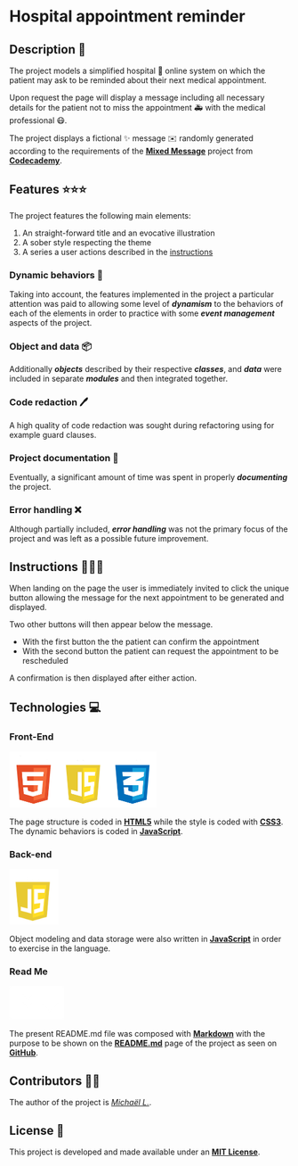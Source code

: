 # Hospital appointment reminder

## Description :mag_right:
The project models a simplified hospital :hospital: online system on which the patient may ask to be reminded about their next medical appointment. 

Upon request the page will display a message including all necessary details for the patient not to miss the appointment :ambulance: with the medical professional :mask:.

The project displays a fictional :sparkles: message :envelope: randomly generated according to the requirements of the [**Mixed Message**](https://www.codecademy.com/paths/back-end-engineer-career-path/tracks/becp-22-portfolio-project-mixed-messages/modules/becp-22-mixed-messages/kanban_projects/mixed-messages) project from [**Codecademy**](https://www.codecademy.com/).

## Features :star::star::star:
The project features the following main elements:
1. An straight-forward title and an evocative illustration
3. A sober style respecting the theme
4. A series a user actions described in the [instructions](#instructions)

### Dynamic behaviors :dizzy: 
Taking into account, the features implemented in the project a particular attention was paid to allowing some level of **_dynamism_** to the behaviors of each of the elements in order to practice with some **_event management_** aspects of the project.

### Object and data :package:
Additionally **_objects_** described by their respective **_classes_**, and **_data_** were included in separate **_modules_** and then integrated together.

### Code redaction :pen:

A high quality of code redaction was sought during refactoring using for example guard clauses.

### Project documentation :notebook:

Eventually, a significant amount of time was spent in properly **_documenting_** the project.

### Error handling :x:

Although partially included, **_error handling_** was not the primary focus of the project and was left as a possible future improvement.

## Instructions :mega::mega::mega:

When landing on the page the user is immediately invited to click the unique button allowing the message for the next appointment to be generated and displayed.

Two other buttons will then appear below the message.
+ With the first button the the patient can confirm the appointment
+ With the second button the patient can request the appointment to be rescheduled

A confirmation is then displayed after either action.

## Technologies :computer:

### Front-End
<img src=".//resources/images/HTML-CSS-JS.png" height="100px">


The page structure is coded in [**HTML5**](https://developer.mozilla.org/en-US/docs/Web/HTML) while the style is coded with [**CSS3**](https://developer.mozilla.org/en-US/docs/Web/CSS). The dynamic behaviors is coded in [**JavaScript**](https://developer.mozilla.org/en-US/docs/Web/JavaScript).

### Back-end
<img src=".//resources/images/JS.png" height="100px">

Object modeling and data storage were also written in [**JavaScript**](https://developer.mozilla.org/en-US/docs/Web/JavaScript) in order to exercise in the language.

### Read Me
<img src=".//resources/images/MD.png" height="60px">

The present README.md file was composed with [**Markdown**](https://developer.mozilla.org/en-US/docs/MDN/Contribute/Markdown_in_MDN) with the purpose to be shown on the [**README.md**](https://github.com/michaellaurac/mixed-messages#readme)  page of the project as seen on [**GitHub**](https://github.com/).

## Contributors :woman::man:

The author of the project is [*Michaël L.*](https://github.com/michaellaurac).

## License :briefcase:

This project is developed and made available under an [**MIT License**](https://choosealicense.com/licenses/mit/).
